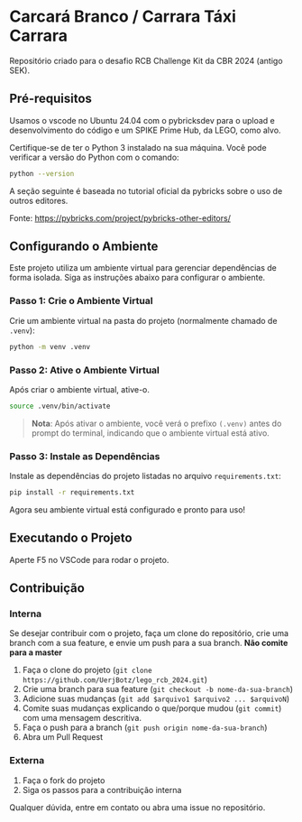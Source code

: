 # Carcará Branco / Carrara Táxi Carrara

Repositório criado para o desafio RCB Challenge Kit da CBR 2024 (antigo SEK).

## Pré-requisitos

Usamos o vscode no Ubuntu 24.04 com o pybricksdev para o upload e desenvolvimento do código e um SPIKE Prime Hub, da LEGO, como alvo.

Certifique-se de ter o Python 3 instalado na sua máquina. Você pode verificar a versão do Python com o comando:

```bash
python --version
```

A seção seguinte é baseada no tutorial oficial da pybricks sobre o uso de outros editores.

Fonte: <https://pybricks.com/project/pybricks-other-editors/>


## Configurando o Ambiente

Este projeto utiliza um ambiente virtual para gerenciar dependências de forma isolada. Siga as instruções abaixo para configurar o ambiente.

### Passo 1: Crie o Ambiente Virtual

Crie um ambiente virtual na pasta do projeto (normalmente chamado de `.venv`):

```bash
python -m venv .venv
```

### Passo 2: Ative o Ambiente Virtual

Após criar o ambiente virtual, ative-o.
```bash
source .venv/bin/activate
```

> **Nota**: Após ativar o ambiente, você verá o prefixo `(.venv)` antes do prompt do terminal, indicando que o ambiente virtual está ativo.

### Passo 3: Instale as Dependências

Instale as dependências do projeto listadas no arquivo `requirements.txt`:

```bash
pip install -r requirements.txt
```

Agora seu ambiente virtual está configurado e pronto para uso!


## Executando o Projeto

Aperte F5 no VSCode para rodar o projeto.

## Contribuição

### Interna
Se desejar contribuir com o projeto, faça um clone do repositório, crie uma branch com a sua feature, e envie um push para a sua branch. **Não comite para a master** 

1. Faça o clone do projeto (`git clone https://github.com/UerjBotz/lego_rcb_2024.git`)
2. Crie uma branch para sua feature (`git checkout -b nome-da-sua-branch`)
3. Adicione suas mudanças (`git add $arquivo1 $arquivo2 ... $arquivoN`)
4. Comite suas mudanças explicando o que/porque mudou (`git commit`) com uma mensagem descritiva.
5. Faça o push para a branch (`git push origin nome-da-sua-branch`)
6. Abra um Pull Request


### Externa 
1. Faça o fork do projeto
2. Siga os passos para a contribuição interna

Qualquer dúvida, entre em contato ou abra uma issue no repositório.
